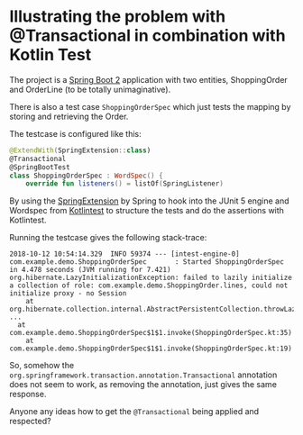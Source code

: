 # Illustrating the problem with @Transactional in combination with Kotlin Test

The project is a [Spring Boot 2](https://spring.io/projects/spring-boot) application 
with two entities, ShoppingOrder and OrderLine (to be totally unimaginative). 

There is also a test case `ShoppingOrderSpec` which just tests the mapping by storing and retrieving the Order.

The testcase is configured like this:
```kotlin
@ExtendWith(SpringExtension::class)
@Transactional
@SpringBootTest
class ShoppingOrderSpec : WordSpec() {
    override fun listeners() = listOf(SpringListener)
```
By using the [SpringExtension](https://docs.spring.io/spring/docs/current/spring-framework-reference/testing.html#integration-testing-annotations-junit-jupiter) 
by Spring to hook into the JUnit 5 engine and Wordspec from [Kotlintest](https://github.com/kotlintest/kotlintest/) to structure the tests 
and do the assertions with Kotlintest.

Running the testcase gives the following stack-trace:

```
2018-10-12 10:54:14.329  INFO 59374 --- [intest-engine-0] com.example.demo.ShoppingOrderSpec       : Started ShoppingOrderSpec in 4.478 seconds (JVM running for 7.421)
org.hibernate.LazyInitializationException: failed to lazily initialize a collection of role: com.example.demo.ShoppingOrder.lines, could not initialize proxy - no Session
	at org.hibernate.collection.internal.AbstractPersistentCollection.throwLazyInitializationException(AbstractPersistentCollection.java:582)
...
  at com.example.demo.ShoppingOrderSpec$1$1.invoke(ShoppingOrderSpec.kt:35)
	at com.example.demo.ShoppingOrderSpec$1$1.invoke(ShoppingOrderSpec.kt:19)
```

So, somehow the `org.springframework.transaction.annotation.Transactional` annotation does not seem to work, 
as removing the annotation, just gives the same response.

Anyone any ideas how to get the `@Transactional` being applied and respected?
